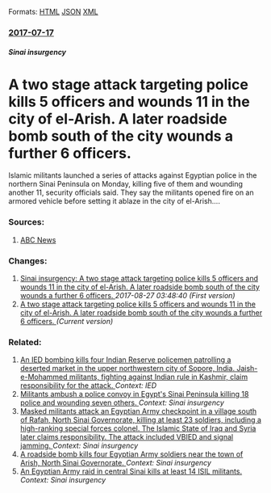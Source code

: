 
Formats: [HTML](/news/2017/07/17/a-two-stage-attack-targeting-police-kills-5-officers-and-wounds-11-in-the-city-of-el-arish-a-later-roadside-bomb-south-of-the-city-wounds-a.html)  [JSON](/news/2017/07/17/a-two-stage-attack-targeting-police-kills-5-officers-and-wounds-11-in-the-city-of-el-arish-a-later-roadside-bomb-south-of-the-city-wounds-a.json)  [XML](/news/2017/07/17/a-two-stage-attack-targeting-police-kills-5-officers-and-wounds-11-in-the-city-of-el-arish-a-later-roadside-bomb-south-of-the-city-wounds-a.xml)  

### [2017-07-17](/news/2017/07/17/index.md)

##### Sinai insurgency
# A two stage attack targeting police kills 5 officers and wounds 11 in the city of el-Arish. A later roadside bomb south of the city wounds a further 6 officers. 

Islamic militants launched a series of attacks against Egyptian police in the northern Sinai Peninsula on Monday, killing five of them and wounding another 11, security officials said. They say the militants opened fire on an armored vehicle before setting it ablaze in the city of el-Arish....


### Sources:

1. [ABC News](http://abcnews.go.com/International/wireStory/militants-kill-police-complex-attack-egypts-sinai-48679899)

### Changes:

1. [Sinai insurgency: A two stage attack targeting police kills 5 officers and wounds 11 in the city of el-Arish. A later roadside bomb south of the city wounds a further 6 officers. ](/news/2017/07/17/sinai-insurgency-a-two-stage-attack-targeting-police-kills-5-officers-and-wounds-11-in-the-city-of-el-arish-a-later-roadside-bomb-south-of.md) _2017-08-27 03:48:40 (First version)_
1. [A two stage attack targeting police kills 5 officers and wounds 11 in the city of el-Arish. A later roadside bomb south of the city wounds a further 6 officers. ](/news/2017/07/17/a-two-stage-attack-targeting-police-kills-5-officers-and-wounds-11-in-the-city-of-el-arish-a-later-roadside-bomb-south-of-the-city-wounds-a.md) _(Current version)_

### Related:

1. [An IED bombing kills four Indian Reserve policemen patrolling a deserted market in the upper northwestern city of Sopore, India. Jaish-e-Mohammed militants, fighting against Indian rule in Kashmir, claim responsibility for the attack. ](/news/2018/01/6/an-ied-bombing-kills-four-indian-reserve-policemen-patrolling-a-deserted-market-in-the-upper-northwestern-city-of-sopore-india-jaish-e-moh.md) _Context: IED_
2. [ Militants ambush a police convoy in Egypt's Sinai Peninsula killing 18 police and wounding seven others. ](/news/2017/09/11/militants-ambush-a-police-convoy-in-egypt-s-sinai-peninsula-killing-18-police-and-wounding-seven-others.md) _Context: Sinai insurgency_
3. [Masked militants attack an Egyptian Army checkpoint in a village south of Rafah, North Sinai Governorate, killing at least 23 soldiers, including a high-ranking special forces colonel. The Islamic State of Iraq and Syria later claims responsibility. The attack included VBIED and signal jamming. ](/news/2017/07/7/masked-militants-attack-an-egyptian-army-checkpoint-in-a-village-south-of-rafah-north-sinai-governorate-killing-at-least-23-soldiers-incl.md) _Context: Sinai insurgency_
4. [A roadside bomb kills four Egyptian Army soldiers near the town of Arish, North Sinai Governorate. ](/news/2017/03/25/a-roadside-bomb-kills-four-egyptian-army-soldiers-near-the-town-of-arish-north-sinai-governorate.md) _Context: Sinai insurgency_
5. [An Egyptian Army raid in central Sinai kills at least 14 ISIL militants. ](/news/2017/02/6/an-egyptian-army-raid-in-central-sinai-kills-at-least-14-isil-militants.md) _Context: Sinai insurgency_
